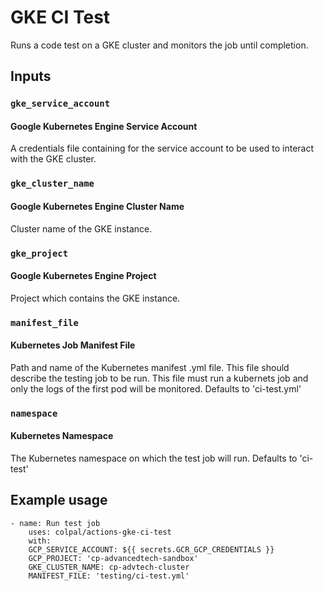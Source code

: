 # GKE CI Test

Runs a code test on a GKE cluster and monitors the job until completion.

## Inputs

### `gke_service_account`

#### Google Kubernetes Engine Service Account

A credentials file containing for the service account to be used to interact with the GKE cluster.

### `gke_cluster_name`

#### Google Kubernetes Engine Cluster Name

Cluster name of the GKE instance.

### `gke_project`

#### Google Kubernetes Engine Project

Project which contains the GKE instance.

### `manifest_file`

#### Kubernetes Job Manifest File 

Path and name of the Kubernetes manifest .yml file. This file should describe the testing job to be run. This file must run a kubernets job and only the logs of the first pod will be monitored.
Defaults to 'ci-test.yml'

### `namespace`

#### Kubernetes Namespace

The Kubernetes namespace on which the test job will run.
Defaults to 'ci-test'

## Example usage

```ylm
- name: Run test job
    uses: colpal/actions-gke-ci-test
    with:
    GCP_SERVICE_ACCOUNT: ${{ secrets.GCR_GCP_CREDENTIALS }}
    GCP_PROJECT: 'cp-advancedtech-sandbox'
    GKE_CLUSTER_NAME: cp-advtech-cluster
    MANIFEST_FILE: 'testing/ci-test.yml'
```